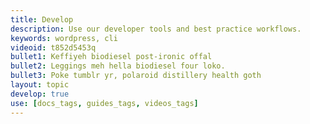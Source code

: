 ```yaml
---
title: Develop
description: Use our developer tools and best practice workflows.
keywords: wordpress, cli
videoid: t852d5453q
bullet1: Keffiyeh biodiesel post-ironic offal
bullet2: Leggings meh hella biodiesel four loko.
bullet3: Poke tumblr yr, polaroid distillery health goth
layout: topic
develop: true
use: [docs_tags, guides_tags, videos_tags]
---
```

